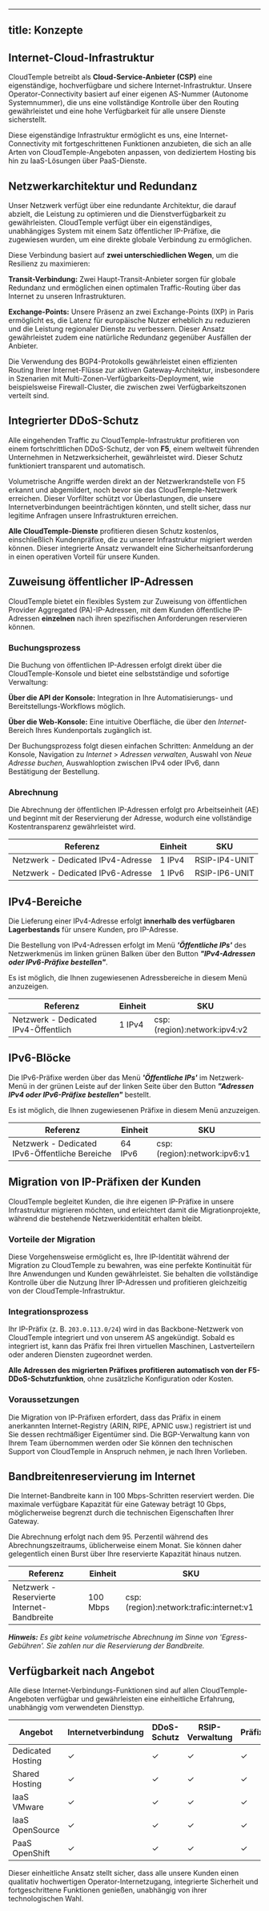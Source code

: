 

---
title: Konzepte
---



## Internet-Cloud-Infrastruktur

CloudTemple betreibt als **Cloud-Service-Anbieter (CSP)** eine eigenständige, hochverfügbare und sichere Internet-Infrastruktur. Unsere Operator-Connectivity basiert auf einer eigenen AS-Nummer (Autonome Systemnummer), die uns eine vollständige Kontrolle über den Routing gewährleistet und eine hohe Verfügbarkeit für alle unsere Dienste sicherstellt.

Diese eigenständige Infrastruktur ermöglicht es uns, eine Internet-Connectivity mit fortgeschrittenen Funktionen anzubieten, die sich an alle Arten von CloudTemple-Angeboten anpassen, von dediziertem Hosting bis hin zu IaaS-Lösungen über PaaS-Dienste.



## Netzwerkarchitektur und Redundanz

Unser Netzwerk verfügt über eine redundante Architektur, die darauf abzielt, die Leistung zu optimieren und die Dienstverfügbarkeit zu gewährleisten. CloudTemple verfügt über ein eigenständiges, unabhängiges System mit einem Satz öffentlicher IP-Präfixe, die zugewiesen wurden, um eine direkte globale Verbindung zu ermöglichen.

Diese Verbindung basiert auf **zwei unterschiedlichen Wegen**, um die Resilienz zu maximieren:

**Transit-Verbindung:** Zwei Haupt-Transit-Anbieter sorgen für globale Redundanz und ermöglichen einen optimalen Traffic-Routing über das Internet zu unseren Infrastrukturen.

**Exchange-Points:** Unsere Präsenz an zwei Exchange-Points (IXP) in Paris ermöglicht es, die Latenz für europäische Nutzer erheblich zu reduzieren und die Leistung regionaler Dienste zu verbessern. Dieser Ansatz gewährleistet zudem eine natürliche Redundanz gegenüber Ausfällen der Anbieter.

Die Verwendung des BGP4-Protokolls gewährleistet einen effizienten Routing Ihrer Internet-Flüsse zur aktiven Gateway-Architektur, insbesondere in Szenarien mit Multi-Zonen-Verfügbarkeits-Deployment, wie beispielsweise Firewall-Cluster, die zwischen zwei Verfügbarkeitszonen verteilt sind.



## Integrierter DDoS-Schutz

Alle eingehenden Traffic zu CloudTemple-Infrastruktur profitieren von einem fortschrittlichen DDoS-Schutz, der von **F5**, einem weltweit führenden Unternehmen in Netzwerksicherheit, gewährleistet wird. Dieser Schutz funktioniert transparent und automatisch.

Volumetrische Angriffe werden direkt an der Netzwerkrandstelle von F5 erkannt und abgemildert, noch bevor sie das CloudTemple-Netzwerk erreichen. Dieser Vorfilter schützt vor Überlastungen, die unsere Internetverbindungen beeinträchtigen könnten, und stellt sicher, dass nur legitime Anfragen unsere Infrastrukturen erreichen.

**Alle CloudTemple-Dienste** profitieren diesen Schutz kostenlos, einschließlich Kundenpräfixe, die zu unserer Infrastruktur migriert werden können. Dieser integrierte Ansatz verwandelt eine Sicherheitsanforderung in einen operativen Vorteil für unsere Kunden.



## Zuweisung öffentlicher IP-Adressen

CloudTemple bietet ein flexibles System zur Zuweisung von öffentlichen Provider Aggregated (PA)-IP-Adressen, mit dem Kunden öffentliche IP-Adressen **einzelnen** nach ihren spezifischen Anforderungen reservieren können.



### Buchungsprozess

Die Buchung von öffentlichen IP-Adressen erfolgt direkt über die CloudTemple-Konsole und bietet eine selbstständige und sofortige Verwaltung:

**Über die API der Konsole:** Integration in Ihre Automatisierungs- und Bereitstellungs-Workflows möglich.

**Über die Web-Konsole:** Eine intuitive Oberfläche, die über den *Internet*-Bereich Ihres Kundenportals zugänglich ist.

Der Buchungsprozess folgt diesen einfachen Schritten: Anmeldung an der Konsole, Navigation zu *Internet* > *Adressen verwalten*, Auswahl von *Neue Adresse buchen*, Auswahloption zwischen IPv4 oder IPv6, dann Bestätigung der Bestellung.



### Abrechnung

Die Abrechnung der öffentlichen IP-Adressen erfolgt pro Arbeitseinheit (AE) und beginnt mit der Reservierung der Adresse, wodurch eine vollständige Kostentransparenz gewährleistet wird.

| Referenz | Einheit | SKU |
|----------|---------|-----|
| Netzwerk - Dedicated IPv4-Adresse | 1 IPv4 | RSIP-IP4-UNIT |
| Netzwerk - Dedicated IPv6-Adresse | 1 IPv6 | RSIP-IP6-UNIT |



## IPv4-Bereiche

Die Lieferung einer IPv4-Adresse erfolgt __innerhalb des verfügbaren Lagerbestands__ für unsere Kunden, pro IP-Adresse.

Die Bestellung von IPv4-Adressen erfolgt im Menü __*'Öffentliche IPs'*__ des Netzwerkmenüs im linken grünen Balken über den Button __*"IPv4-Adressen oder IPv6-Präfixe bestellen"*__.

Es ist möglich, die Ihnen zugewiesenen Adressbereiche in diesem Menü anzuzeigen.

| Referenz                     | Einheit  | SKU                          |
| ----------------------------- | ------ | ---------------------------- |
| Netzwerk - Dedicated IPv4-Öffentlich | 1 IPv4 | csp:(region):network:ipv4:v2 |



## IPv6-Blöcke

Die IPv6-Präfixe werden über das Menü __*'Öffentliche IPs'*__ im Netzwerk-Menü in der grünen Leiste auf der linken Seite über den Button __*"Adressen IPv4 oder IPv6-Präfixe bestellen"*__ bestellt.

Es ist möglich, die Ihnen zugewiesenen Präfixe in diesem Menü anzuzeigen.

| Referenz                             | Einheit   | SKU                          |
| ------------------------------------- | ------- | ---------------------------- |
| Netzwerk - Dedicated IPv6-Öffentliche Bereiche | 64 IPv6 | csp:(region):network:ipv6:v1 |



## Migration von IP-Präfixen der Kunden

CloudTemple begleitet Kunden, die ihre eigenen IP-Präfixe in unsere Infrastruktur migrieren möchten, und erleichtert damit die Migrationprojekte, während die bestehende Netzwerkidentität erhalten bleibt.



### Vorteile der Migration

Diese Vorgehensweise ermöglicht es, Ihre IP-Identität während der Migration zu CloudTemple zu bewahren, was eine perfekte Kontinuität für Ihre Anwendungen und Kunden gewährleistet. Sie behalten die vollständige Kontrolle über die Nutzung Ihrer IP-Adressen und profitieren gleichzeitig von der CloudTemple-Infrastruktur.



### Integrationsprozess

Ihr IP-Präfix (z. B. `203.0.113.0/24`) wird in das Backbone-Netzwerk von CloudTemple integriert und von unserem AS angekündigt. Sobald es integriert ist, kann das Präfix frei Ihren virtuellen Maschinen, Lastverteilern oder anderen Diensten zugeordnet werden.

**Alle Adressen des migrierten Präfixes profitieren automatisch von der F5-DDoS-Schutzfunktion**, ohne zusätzliche Konfiguration oder Kosten.



### Voraussetzungen

Die Migration von IP-Präfixen erfordert, dass das Präfix in einem anerkannten Internet-Registry (ARIN, RIPE, APNIC usw.) registriert ist und Sie dessen rechtmäßiger Eigentümer sind. Die BGP-Verwaltung kann von Ihrem Team übernommen werden oder Sie können den technischen Support von CloudTemple in Anspruch nehmen, je nach Ihren Vorlieben.



## Bandbreitenreservierung im Internet

Die Internet-Bandbreite kann in 100 Mbps-Schritten reserviert werden. Die maximale verfügbare Kapazität für eine Gateway beträgt 10 Gbps, möglicherweise begrenzt durch die technischen Eigenschaften Ihrer Gateway.

Die Abrechnung erfolgt nach dem 95. Perzentil während des Abrechnungszeitraums, üblicherweise einem Monat. Sie können daher gelegentlich einen Burst über Ihre reservierte Kapazität hinaus nutzen.

| Referenz                                 | Einheit    | SKU                                     |
| ----------------------------------------- | -------- | --------------------------------------- |
| Netzwerk - Reservierte Internet-Bandbreite | 100 Mbps | csp:(region):network:trafic:internet:v1 |

__*Hinweis:*__
*Es gibt keine volumetrische Abrechnung im Sinne von 'Egress-Gebühren'. Sie zahlen nur die Reservierung der Bandbreite.*



## Verfügbarkeit nach Angebot

Alle diese Internet-Verbindungs-Funktionen sind auf allen CloudTemple-Angeboten verfügbar und gewährleisten eine einheitliche Erfahrung, unabhängig vom verwendeten Diensttyp.

| Angebot | Internetverbindung | DDoS-Schutz | RSIP-Verwaltung | Präfixmigration |
|---------|--------------------|----------------|------------------|-----------------|
| Dedicated Hosting | ✓ | ✓ | ✓ | ✓ |
| Shared Hosting | ✓ | ✓ | ✓ | ✓ |
| IaaS VMware | ✓ | ✓ | ✓ | ✓ |
| IaaS OpenSource | ✓ | ✓ | ✓ | ✓ |
| PaaS OpenShift | ✓ | ✓ | ✓ | ✓ |

Dieser einheitliche Ansatz stellt sicher, dass alle unsere Kunden einen qualitativ hochwertigen Operator-Internetzugang, integrierte Sicherheit und fortgeschrittene Funktionen genießen, unabhängig von ihrer technologischen Wahl.